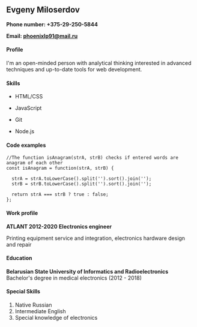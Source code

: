 ## Evgeny Miloserdov

**Phone number: +375-29-250-5844**

**Email: phoenixlp91@mail.ru**

#### Profile

I'm an open-minded person with analytical thinking interested in advanced techniques and up-to-date tools for web development.

#### Skills

- HTML/CSS

- JavaScript

- Git

- Node.js

#### Code examples

```
//The function isAnagram(strA, strB) checks if entered words are anagram of each other
const isAnagram = function(strA, strB) {

  strA = strA.toLowerCase().split('').sort().join('');
  strB = strB.toLowerCase().split('').sort().join('');

  return strA === strB ? true : false;
};
```

#### Work profile

**ATLANT 2012-2020**
**Electronics engineer**

Printing equipment service and integration,
electronics hardware design and repair

#### Education

**Belarusian State University of Informatics and Radioelectronics**
Bachelor's degree in medical electronics (2012 - 2018)

#### Special Skills

1. Native Russian
2. Intermediate English
3. Special knowledge of electronics
